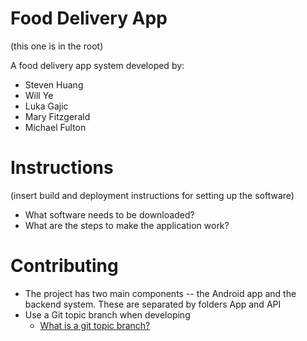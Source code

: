 # Food Delivery App

(this one is in the root)

A food delivery app system developed by:

- Steven Huang
- Will Ye
- Luka Gajic
- Mary Fitzgerald
- Michael Fulton

# Instructions

(insert build and deployment instructions for setting up the software)

- What software needs to be downloaded?
- What are the steps to make the application work?

# Contributing

- The project has two main components -- the Android app and the backend system. These are separated by folders App and API
- Use a Git topic branch when developing
  - [What is a git topic branch?](https://stackoverflow.com/questions/284514/what-is-a-git-topic-branch)
